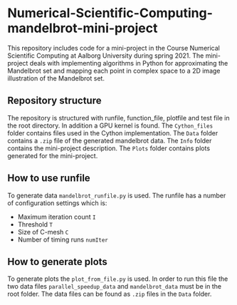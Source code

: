 # Numerical-Scientific-Computing-mandelbrot-mini-project
This repository includes code for a mini-project in the Course Numerical Scientific Computing at Aalborg University during spring 2021.
The mini-project deals with implementing algorithms in Python for approximating the Mandelbrot set and mapping each point in complex space to a 2D image illustration of the Mandelbrot set.

## Repository structure
The repository is structured with runfile, function_file, plotfile and test file in the root directory. In addition a GPU kernel is found. 
The ```Cython_files``` folder contains files used in the Cython implementation. 
The ```Data``` folder contains a ```.zip``` file of the generated mandelbrot data.
The ```Info``` folder contains the mini-project description.
The ```Plots``` folder contains plots generated for the mini-project.

## How to use runfile
To generate data ```mandelbrot_runfile.py``` is used. 
The runfile has a number of configuration settings which is:
* Maximum iteration count ```I```
* Threshold ```T``` 
* Size of C-mesh ```C```
* Number of timing runs ```numIter```

## How to generate plots
To generate plots the ```plot_from_file.py``` is used. 
In order to run this file the two data files ```parallel_speedup_data``` and ```mandelbrot_data``` must be in the root folder. 
The data files can be found as ```.zip``` files in the ```Data``` folder.


